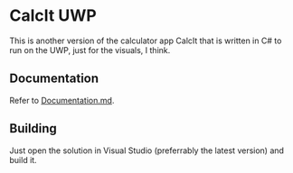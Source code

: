 ﻿# CalcIt UWP
This is another version of the calculator app CalcIt that is written in C# to run on the UWP, just for the visuals, I think.

## Documentation
Refer to [Documentation.md](https://github.com/leduyquang753/CalcIt-UWP/blob/master/Documentation.md).

## Building
Just open the solution in Visual Studio (preferrably the latest version) and build it.
